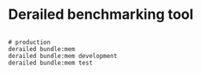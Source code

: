 # Derailed benchmarking tool

```

# production
derailed bundle:mem
derailed bundle:mem development
derailed bundle:mem test
```
